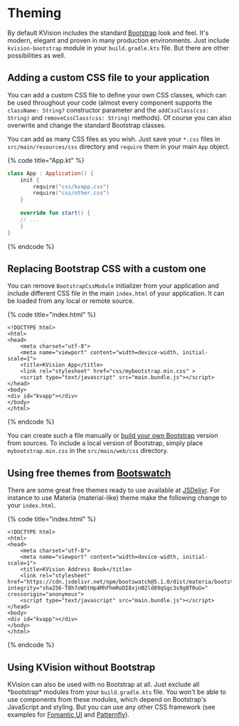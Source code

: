 # Theming

By default KVision includes the standard [Bootstrap](https://getbootstrap.com/) look and feel. It's modern, elegant and proven in many production environments. Just include `kvision-bootstrap` module in your `build.gradle.kts` file. But there are other possibilities as well.&#x20;

## Adding a custom CSS file to your application

You can add a custom CSS file to define your own CSS classes, which can be used throughout your code (almost every component supports the `className: String?` constructor parameter and the `addCssClass(css: String)` and `removeCssClass(css: String)` methods). Of course you can also overwrite and change the standard Bootstrap classes.

You can add as many CSS files as you wish. Just save your `*.css` files in `src/main/resources/css` directory and `require` them in your main `App` object.

{% code title="App.kt" %}
```kotlin
class App : Application() {
    init {
        require("css/kvapp.css")
        require("css/other.css")
    }
    
    override fun start() {
    // ...
    }
}
```
{% endcode %}

## Replacing Bootstrap CSS with a custom one

You can remove `BootstrapCssModule` initializer from your application and include different CSS file in the main `index.html` of your application. It can be loaded from any local or remote source.

{% code title="index.html" %}
```markup
<!DOCTYPE html>
<html>
<head>
    <meta charset="utf-8">
    <meta name="viewport" content="width=device-width, initial-scale=1">
    <title>KVision App</title>
    <link rel="stylesheet" href="css/mybootstrap.min.css" >
    <script type="text/javascript" src="main.bundle.js"></script>
</head>
<body>
<div id="kvapp"></div>
</body>
</html>
```
{% endcode %}

You can create such a file manually or [build your own Bootstrap](https://getbootstrap.com/docs/5.1/customize/overview/) version from sources. To include a local version of Bootstrap, simply place `mybootstrap.min.css` in the `src/main/web/css` directory.

## Using free themes from [Bootswatch](https://bootswatch.com/)

There are some great free themes ready to use available at [JSDelivr](https://www.jsdelivr.com/package/npm/bootswatch). For instance to use Materia (material-like) theme make the following change to your `index.html`.

{% code title="index.html" %}
```markup
<!DOCTYPE html>
<html>
<head>
    <meta charset="utf-8">
    <meta name="viewport" content="width=device-width, initial-scale=1">
    <title>KVision Address Book</title>
    <link rel="stylesheet" href="https://cdn.jsdelivr.net/npm/bootswatch@5.1.0/dist/materia/bootstrap.min.css" integrity="sha256-T8h7oW5tHp4MhFhmRoDI8xjnB2ld89qSgc3s9g8T0uU=" crossorigin="anonymous">
    <script type="text/javascript" src="main.bundle.js"></script>
</head>
<body>
<div id="kvapp"></div>
</body>
</html>
```
{% endcode %}

## Using KVision without Bootstrap

KVision can also be used with no Bootstrap at all. Just exclude all \*bootstrap\* modules from your `build.gradle.kts` file. You won't be able to use components from these modules, which depend on Bootstrap's JavaScript and styling. But you can use any other CSS framework (see examples for [Fomantic UI](https://github.com/rjaros/kvision-examples/tree/master/fomantic) and [Patternfly](https://github.com/rjaros/kvision-examples/tree/master/patternfly)).&#x20;
